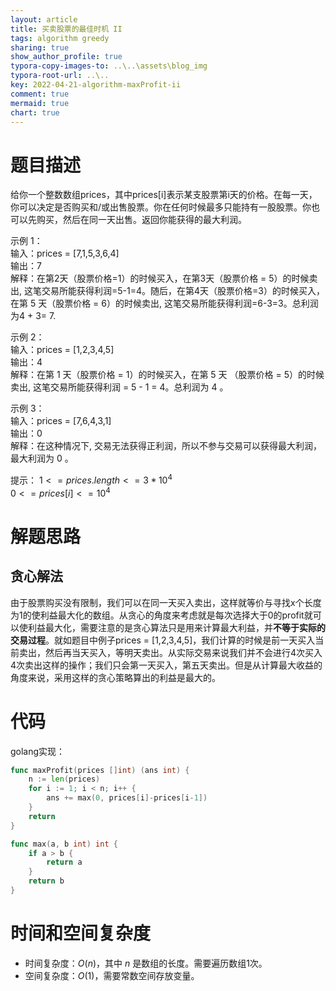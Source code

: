 ```yaml
---
layout: article
title: 买卖股票的最佳时机 II
tags: algorithm greedy 
sharing: true
show_author_profile: true
typora-copy-images-to: ..\..\assets\blog_img
typora-root-url: ..\..
key: 2022-04-21-algorithm-maxProfit-ii
comment: true
mermaid: true
chart: true
---
```


# 题目描述

给你一个整数数组prices，其中prices[i]表示某支股票第i天的价格。在每一天，你可以决定是否购买和/或出售股票。你在任何时候最多只能持有一股股票。你也可以先购买，然后在同一天出售。返回你能获得的最大利润。

示例 1：  
输入：prices = [7,1,5,3,6,4]  
输出：7  
解释：在第2天（股票价格=1）的时候买入，在第3天（股票价格 = 5）的时候卖出, 这笔交易所能获得利润=5-1=4。随后，在第4天（股票价格=3）的时候买入，在第 5 天（股票价格 = 6）的时候卖出, 这笔交易所能获得利润=6-3=3。总利润为4 + 3= 7.   

示例 2：   
输入：prices = [1,2,3,4,5]  
输出：4  
解释：在第 1 天（股票价格 = 1）的时候买入，在第 5 天 （股票价格 = 5）的时候卖出, 这笔交易所能获得利润 = 5 - 1 = 4。总利润为 4 。  

示例 3：   
输入：prices = [7,6,4,3,1]  
输出：0  
解释：在这种情况下, 交易无法获得正利润，所以不参与交易可以获得最大利润，最大利润为 0 。  
 
提示：
$1 <= prices.length <= 3*10^4$  
$0 <= prices[i] <= 10^4$


# 解题思路

## 贪心解法

由于股票购买没有限制，我们可以在同一天买入卖出，这样就等价与寻找x个长度为1的使利益最大化的数组。从贪心的角度来考虑就是每次选择大于0的profit就可以使利益最大化，需要注意的是贪心算法只是用来计算最大利益，并**不等于实际的交易过程**。就如题目中例子prices = [1,2,3,4,5]，我们计算的时候是前一天买入当前卖出，然后再当天买入，等明天卖出。从实际交易来说我们并不会进行4次买入4次卖出这样的操作；我们只会第一天买入，第五天卖出。但是从计算最大收益的角度来说，采用这样的贪心策略算出的利益是最大的。

# 代码

golang实现：
```go
func maxProfit(prices []int) (ans int) {
	n := len(prices)
	for i := 1; i < n; i++ {
		ans += max(0, prices[i]-prices[i-1])
	}
	return
}

func max(a, b int) int {
	if a > b {
		return a
	}
	return b
}
```

# 时间和空间复杂度

- 时间复杂度：$O(n)$，其中 $n$ 是数组的长度。需要遍历数组1次。
- 空间复杂度：$O(1)$，需要常数空间存放变量。
